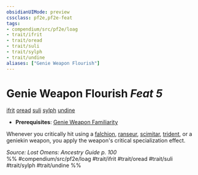 ```yaml
---
obsidianUIMode: preview
cssclass: pf2e,pf2e-feat
tags:
- compendium/src/pf2e/loag
- trait/ifrit
- trait/oread
- trait/suli
- trait/sylph
- trait/undine
aliases: ["Genie Weapon Flourish"]
---
```

# Genie Weapon Flourish  *Feat 5*  
[ifrit](../../Rules/traits/ifrit-b2.md)  [oread](../../Rules/traits/oread-b2.md)  [suli](../../Rules/traits/suli-b2.md)  [sylph](../../Rules/traits/sylph-b2.md)  [undine](../../Rules/traits/undine-b2.md)  

- **Prerequisites**: [Genie Weapon Familiarity](genie-weapon-familiarity-loag.md)

Whenever you critically hit using a [falchion](../equipment/items/falchion.md), [ranseur](../equipment/items/ranseur.md), [scimitar](../equipment/items/scimitar.md), [trident](../equipment/items/trident.md), or a geniekin weapon, you apply the weapon's critical specialization effect.

*Source: Lost Omens: Ancestry Guide p. 100*  
%% #compendium/src/pf2e/loag #trait/ifrit #trait/oread #trait/suli #trait/sylph #trait/undine %%